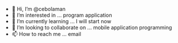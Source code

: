 - 👋 Hi, I’m @cebolaman
- 👀 I’m interested in ... program application
- 🌱 I’m currently learning ... I will start now
- 💞️ I’m looking to collaborate on ... mobile application programming
- 📫 How to reach me ... email

<!---
cebolaman/cebolaman is a ✨ special ✨ repository because its `README.md` (this file) appears on your GitHub profile.
You can click the Preview link to take a look at your changes.
--->
